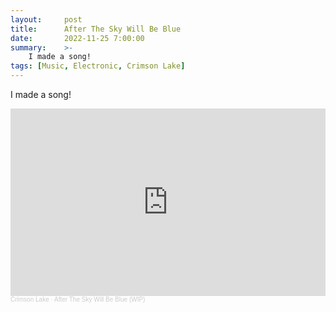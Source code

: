```yaml
---
layout:     post
title:      After The Sky Will Be Blue
date:       2022-11-25 7:00:00
summary:    >-
    I made a song!
tags: [Music, Electronic, Crimson Lake]
---
```


I made a song!

<iframe width="100%" height="300" scrolling="no" frameborder="no" allow="autoplay" src="https://w.soundcloud.com/player/?url=https%3A//api.soundcloud.com/tracks/1389941053&color=%23ff5500&auto_play=true&hide_related=false&show_comments=true&show_user=true&show_reposts=false&show_teaser=true&visual=true"></iframe><div style="font-size: 10px; color: #cccccc;line-break: anywhere;word-break: normal;overflow: hidden;white-space: nowrap;text-overflow: ellipsis; font-family: Interstate,Lucida Grande,Lucida Sans Unicode,Lucida Sans,Garuda,Verdana,Tahoma,sans-serif;font-weight: 100;"><a href="https://soundcloud.com/thecrimsonlake" title="Crimson Lake" target="_blank" style="color: #cccccc; text-decoration: none;">Crimson Lake</a> · <a href="https://soundcloud.com/thecrimsonlake/after-the-sky-will-be-blue" title="After The Sky Will Be Blue (WIP)" target="_blank" style="color: #cccccc; text-decoration: none;">After The Sky Will Be Blue (WIP)</a></div>
